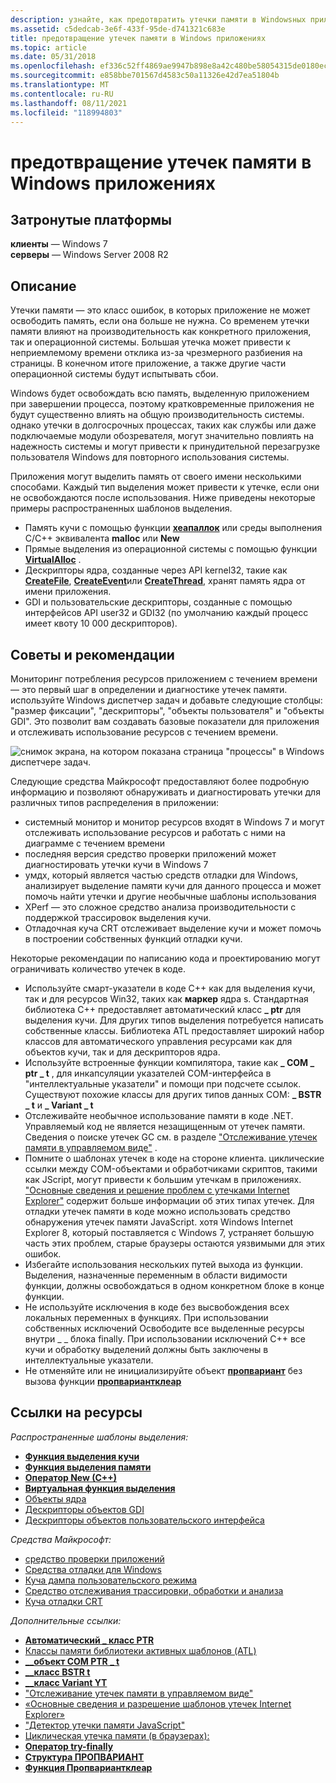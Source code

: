 ```yaml
---
description: узнайте, как предотвратить утечки памяти в Windowsных приложениях для платформ Windows 7 и Windows Server 2008 R2.
ms.assetid: c5dedcab-3e6f-433f-95de-d741321c683e
title: предотвращение утечек памяти в Windows приложениях
ms.topic: article
ms.date: 05/31/2018
ms.openlocfilehash: ef336c52ff4869ae9947b898e8a42c480be58054315de0180ec6a18f8c917f51
ms.sourcegitcommit: e858bbe701567d4583c50a11326e42d7ea51804b
ms.translationtype: MT
ms.contentlocale: ru-RU
ms.lasthandoff: 08/11/2021
ms.locfileid: "118994803"
---
```

# <a name="preventing-memory-leaks-in-windows-applications"></a>предотвращение утечек памяти в Windows приложениях

## <a name="affected-platforms"></a>Затронутые платформы

**клиенты** — Windows 7  
**серверы** — Windows Server 2008 R2  

## <a name="description"></a>Описание

Утечки памяти — это класс ошибок, в которых приложение не может освободить память, если она больше не нужна. Со временем утечки памяти влияют на производительность как конкретного приложения, так и операционной системы. Большая утечка может привести к неприемлемому времени отклика из-за чрезмерного разбиения на страницы. В конечном итоге приложение, а также другие части операционной системы будут испытывать сбои.

Windows будет освобождать всю память, выделенную приложением при завершении процесса, поэтому кратковременные приложения не будут существенно влиять на общую производительность системы. однако утечки в долгосрочных процессах, таких как службы или даже подключаемые модули обозревателя, могут значительно повлиять на надежность системы и могут привести к принудительной перезагрузке пользователя Windows для повторного использования системы.

Приложения могут выделить память от своего имени несколькими способами. Каждый тип выделения может привести к утечке, если они не освобождаются после использования. Ниже приведены некоторые примеры распространенных шаблонов выделения.

-   Память кучи с помощью функции [**хеапаллок**](/windows/win32/api/heapapi/nf-heapapi-heapalloc) или среды выполнения C/C++ эквивалента **malloc** или **New**
-   Прямые выделения из операционной системы с помощью функции [**VirtualAlloc**](/windows/win32/api/memoryapi/nf-memoryapi-virtualalloc) .
-   Дескрипторы ядра, созданные через API kernel32, такие как [**CreateFile**](/windows/win32/api/fileapi/nf-fileapi-createfilea), [**CreateEvent**](/windows/win32/api/synchapi/nf-synchapi-createeventa)или [**CreateThread**](/windows/win32/api/processthreadsapi/nf-processthreadsapi-createthread), хранят память ядра от имени приложения.
-   GDI и пользовательские дескрипторы, созданные с помощью интерфейсов API user32 и GDI32 (по умолчанию каждый процесс имеет квоту 10 000 дескрипторов).

## <a name="best-practices"></a>Советы и рекомендации

Мониторинг потребления ресурсов приложением с течением времени — это первый шаг в определении и диагностике утечек памяти. используйте Windows диспетчер задач и добавьте следующие столбцы: "размер фиксации", "дескрипторы", "объекты пользователя" и "объекты GDI". Это позволит вам создавать базовые показатели для приложения и отслеживать использование ресурсов с течением времени.

![снимок экрана, на котором показана страница "процессы" в Windows диспетчере задач.](images/preventingmemoryleaks-windowstaskmanager.gif)

Следующие средства Майкрософт предоставляют более подробную информацию и позволяют обнаруживать и диагностировать утечки для различных типов распределения в приложении:

-   системный монитор и монитор ресурсов входят в Windows 7 и могут отслеживать использование ресурсов и работать с ними на диаграмме с течением времени
-   последняя версия средство проверки приложений может диагностировать утечки кучи в Windows 7
-   умдх, который является частью средств отладки для Windows, анализирует выделение памяти кучи для данного процесса и может помочь найти утечки и другие необычные шаблоны использования
-   XPerf — это сложное средство анализа производительности с поддержкой трассировок выделения кучи.
-   Отладочная куча CRT отслеживает выделение кучи и может помочь в построении собственных функций отладки кучи.

Некоторые рекомендации по написанию кода и проектированию могут ограничивать количество утечек в коде.

-   Используйте смарт-указатели в коде C++ как для выделения кучи, так и для ресурсов Win32, таких как **маркер** ядра s. Стандартная библиотека C++ предоставляет автоматический класс **\_ ptr** для выделения кучи. Для других типов выделения потребуется написать собственные классы. Библиотека ATL предоставляет широкий набор классов для автоматического управления ресурсами как для объектов кучи, так и для дескрипторов ядра.
-   Используйте встроенные функции компилятора, такие как **\_ COM \_ ptr \_ t** , для инкапсуляции указателей COM-интерфейса в "интеллектуальные указатели" и помощи при подсчете ссылок. Существуют похожие классы для других типов данных COM: **\_ BSTR \_ t** и **\_ Variant \_ t**
-   Отслеживайте необычное использование памяти в коде .NET. Управляемый код не является незащищенным от утечек памяти. Сведения о поиске утечек GC см. в разделе ["Отслеживание утечек памяти в управляемом виде"](/archive/blogs/ricom/) .
-   Помните о шаблонах утечек в коде на стороне клиента. циклические ссылки между COM-объектами и обработчиками скриптов, такими как JScript, могут привести к большим утечкам в приложениях. ["Основные сведения и решение проблем с утечками Internet Explorer"](/previous-versions/ms976398(v=msdn.10)) содержит больше информации об этих типах утечек. Для отладки утечек памяти в коде можно использовать средство обнаружения утечек памяти JavaScript. хотя Windows Internet Explorer 8, который поставляется с Windows 7, устраняет большую часть этих проблем, старые браузеры остаются уязвимыми для этих ошибок.
-   Избегайте использования нескольких путей выхода из функции. Выделения, назначенные переменным в области видимости функции, должны освобождаться в одном конкретном блоке в конце функции.
-   Не используйте исключения в коде без высвобождения всех локальных переменных в функциях. При использовании собственных исключений Освободите все выделенные ресурсы внутри \_ \_ блока finally. При использовании исключений C++ все кучи и обработку выделений должны быть заключены в интеллектуальные указатели.
-   Не отменяйте или не инициализируйте объект [**пропвариант**](/windows/win32/api/propidlbase/ns-propidlbase-propvariant) без вызова функции [**пропвариантклеар**](/windows/win32/api/combaseapi/nf-combaseapi-propvariantclear)

## <a name="links-to-resources"></a>Ссылки на ресурсы

*Распространенные шаблоны выделения:*

-   [**Функция выделения кучи**](/windows/win32/api/heapapi/nf-heapapi-heapalloc)
-   [**Функция выделения памяти**](https://msdn.microsoft.com/library/6ewkz86d(v=VS.71).aspx)
-   [**Оператор New (C++)**](https://msdn.microsoft.com/library/kewsb8ba(v=VS.71).aspx)
-   [**Виртуальная функция выделения**](/windows/win32/api/memoryapi/nf-memoryapi-virtualalloc)
-   [Объекты ядра](../sysinfo/kernel-objects.md)
-   [Дескрипторы объектов GDI](../sysinfo/gdi-objects.md)
-   [Дескрипторы объектов пользовательского интерфейса](../sysinfo/user-objects.md)

*Средства Майкрософт:*

-   [средство проверки приложений](application-verifier.md)
-   [Средства отладки для Windows](/windows-hardware/drivers/debugger/)
-   [Куча дампа пользовательского режима](/windows-hardware/drivers/debugger/umdh)
-   [Средство отслеживания трассировки, обработки и анализа](https://msdn.microsoft.com/performance/cc825801.aspx)
-   [Куча отладки CRT](/visualstudio/debugger/crt-debug-heap-details?view=vs-2015)

*Дополнительные ссылки:*

-   [**Автоматический \_ класс PTR**](https://msdn.microsoft.com/library/ew3fk483(v=VS.71).aspx)
-   [Классы памяти библиотеки активных шаблонов (ATL)](https://msdn.microsoft.com/library/44yh1z4f(v=VS.71).aspx)
-   [**\_\_объект COM PTR \_ t**](https://msdn.microsoft.com/library/417w8b3b(v=VS.71).aspx)
-   [**\_\_класс BSTR t**](https://msdn.microsoft.com/library/zthfhkd6(v=VS.71).aspx)
-   [**\_\_класс Variant YT**](https://msdn.microsoft.com/library/x295h94e(v=VS.71).aspx)
-   ["Отслеживание утечек памяти в управляемом виде"](/archive/blogs/ricom/)
-   [«Основные сведения и разрешение шаблонов утечек Internet Explorer»](/previous-versions/ms976398(v=msdn.10))
-   ["Детектор утечки памяти JavaScript"](/archive/blogs/gpde/new-javascript-memory-leak-detector-from-our-team)
-   [Циклическая утечка памяти (в браузерах):](/previous-versions/windows/internet-explorer/ie-developer/platform-apis/dd361842(v=vs.85))
-   [**Оператор try-finally**](https://msdn.microsoft.com/library/yb3kz605(v=VS.71).aspx)
-   [**Структура ПРОПВАРИАНТ**](/windows/win32/api/propidlbase/ns-propidlbase-propvariant)
-   [**Функция Пропвариантклеар**](/windows/win32/api/combaseapi/nf-combaseapi-propvariantclear)

 

 
